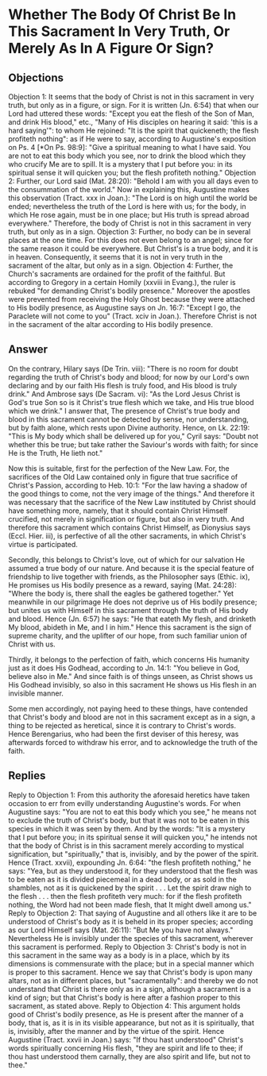 # Whether The Body Of Christ Be In This Sacrament In Very Truth, Or Merely As In A Figure Or Sign?
## Objections
Objection 1: It seems that the body of Christ is not in this sacrament in very truth, but only as in a figure, or sign. For it is written (Jn. 6:54) that when our Lord had uttered these words: "Except you eat the flesh of the Son of Man, and drink His blood," etc., "Many of His disciples on hearing it said: 'this is a hard saying'": to whom He rejoined: "It is the spirit that quickeneth; the flesh profiteth nothing": as if He were to say, according to Augustine's exposition on Ps. 4 [*On Ps. 98:9]: "Give a spiritual meaning to what I have said. You are not to eat this body which you see, nor to drink the blood which they who crucify Me are to spill. It is a mystery that I put before you: in its spiritual sense it will quicken you; but the flesh profiteth nothing."
Objection 2: Further, our Lord said (Mat. 28:20): "Behold I am with you all days even to the consummation of the world." Now in explaining this, Augustine makes this observation (Tract. xxx in Joan.): "The Lord is on high until the world be ended; nevertheless the truth of the Lord is here with us; for the body, in which He rose again, must be in one place; but His truth is spread abroad everywhere." Therefore, the body of Christ is not in this sacrament in very truth, but only as in a sign.
Objection 3: Further, no body can be in several places at the one time. For this does not even belong to an angel; since for the same reason it could be everywhere. But Christ's is a true body, and it is in heaven. Consequently, it seems that it is not in very truth in the sacrament of the altar, but only as in a sign.
Objection 4: Further, the Church's sacraments are ordained for the profit of the faithful. But according to Gregory in a certain Homily (xxviii in Evang.), the ruler is rebuked "for demanding Christ's bodily presence." Moreover the apostles were prevented from receiving the Holy Ghost because they were attached to His bodily presence, as Augustine says on Jn. 16:7: "Except I go, the Paraclete will not come to you" (Tract. xciv in Joan.). Therefore Christ is not in the sacrament of the altar according to His bodily presence.
## Answer
On the contrary, Hilary says (De Trin. viii): "There is no room for doubt regarding the truth of Christ's body and blood; for now by our Lord's own declaring and by our faith His flesh is truly food, and His blood is truly drink." And Ambrose says (De Sacram. vi): "As the Lord Jesus Christ is God's true Son so is it Christ's true flesh which we take, and His true blood which we drink."
I answer that, The presence of Christ's true body and blood in this sacrament cannot be detected by sense, nor understanding, but by faith alone, which rests upon Divine authority. Hence, on Lk. 22:19: "This is My body which shall be delivered up for you," Cyril says: "Doubt not whether this be true; but take rather the Saviour's words with faith; for since He is the Truth, He lieth not."

Now this is suitable, first for the perfection of the New Law. For, the sacrifices of the Old Law contained only in figure that true sacrifice of Christ's Passion, according to Heb. 10:1: "For the law having a shadow of the good things to come, not the very image of the things." And therefore it was necessary that the sacrifice of the New Law instituted by Christ should have something more, namely, that it should contain Christ Himself crucified, not merely in signification or figure, but also in very truth. And therefore this sacrament which contains Christ Himself, as Dionysius says (Eccl. Hier. iii), is perfective of all the other sacraments, in which Christ's virtue is participated.

Secondly, this belongs to Christ's love, out of which for our salvation He assumed a true body of our nature. And because it is the special feature of friendship to live together with friends, as the Philosopher says (Ethic. ix), He promises us His bodily presence as a reward, saying (Mat. 24:28): "Where the body is, there shall the eagles be gathered together." Yet meanwhile in our pilgrimage He does not deprive us of His bodily presence; but unites us with Himself in this sacrament through the truth of His body and blood. Hence (Jn. 6:57) he says: "He that eateth My flesh, and drinketh My blood, abideth in Me, and I in him." Hence this sacrament is the sign of supreme charity, and the uplifter of our hope, from such familiar union of Christ with us.

Thirdly, it belongs to the perfection of faith, which concerns His humanity just as it does His Godhead, according to Jn. 14:1: "You believe in God, believe also in Me." And since faith is of things unseen, as Christ shows us His Godhead invisibly, so also in this sacrament He shows us His flesh in an invisible manner.

Some men accordingly, not paying heed to these things, have contended that Christ's body and blood are not in this sacrament except as in a sign, a thing to be rejected as heretical, since it is contrary to Christ's words. Hence Berengarius, who had been the first deviser of this heresy, was afterwards forced to withdraw his error, and to acknowledge the truth of the faith.
## Replies
Reply to Objection 1: From this authority the aforesaid heretics have taken occasion to err from evilly understanding Augustine's words. For when Augustine says: "You are not to eat this body which you see," he means not to exclude the truth of Christ's body, but that it was not to be eaten in this species in which it was seen by them. And by the words: "It is a mystery that I put before you; in its spiritual sense it will quicken you," he intends not that the body of Christ is in this sacrament merely according to mystical signification, but "spiritually," that is, invisibly, and by the power of the spirit. Hence (Tract. xxvii), expounding Jn. 6:64: "the flesh profiteth nothing," he says: "Yea, but as they understood it, for they understood that the flesh was to be eaten as it is divided piecemeal in a dead body, or as sold in the shambles, not as it is quickened by the spirit . . . Let the spirit draw nigh to the flesh . . . then the flesh profiteth very much: for if the flesh profiteth nothing, the Word had not been made flesh, that It might dwell among us."
Reply to Objection 2: That saying of Augustine and all others like it are to be understood of Christ's body as it is beheld in its proper species; according as our Lord Himself says (Mat. 26:11): "But Me you have not always." Nevertheless He is invisibly under the species of this sacrament, wherever this sacrament is performed.
Reply to Objection 3: Christ's body is not in this sacrament in the same way as a body is in a place, which by its dimensions is commensurate with the place; but in a special manner which is proper to this sacrament. Hence we say that Christ's body is upon many altars, not as in different places, but "sacramentally": and thereby we do not understand that Christ is there only as in a sign, although a sacrament is a kind of sign; but that Christ's body is here after a fashion proper to this sacrament, as stated above.
Reply to Objection 4: This argument holds good of Christ's bodily presence, as He is present after the manner of a body, that is, as it is in its visible appearance, but not as it is spiritually, that is, invisibly, after the manner and by the virtue of the spirit. Hence Augustine (Tract. xxvii in Joan.) says: "If thou hast understood" Christ's words spiritually concerning His flesh, "they are spirit and life to thee; if thou hast understood them carnally, they are also spirit and life, but not to thee."